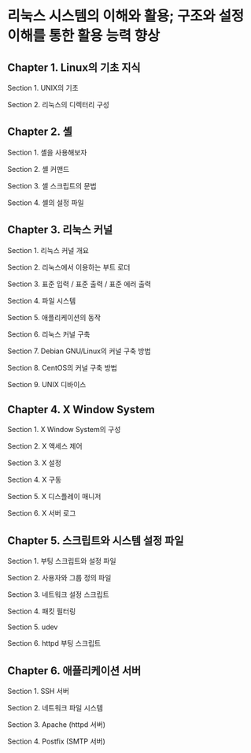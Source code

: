 # 리눅스 시스템의 이해와 활용; 구조와 설정 이해를 통한 활용 능력 향상

## Chapter 1. Linux의 기초 지식

Section 1. UNIX의 기초

Section 2. 리눅스의 디렉터리 구성

## Chapter 2. 셸

Section 1. 셸을 사용해보자

Section 2. 셸 커맨드

Section 3. 셸 스크립트의 문법

Section 4. 셸의 설정 파일

## Chapter 3. 리눅스 커널

Section 1. 리눅스 커널 개요

Section 2. 리눅스에서 이용하는 부트 로더

Section 3. 표준 입력 / 표준 출력 / 표준 에러 출력

Section 4. 파일 시스템

Section 5. 애플리케이션의 동작

Section 6. 리눅스 커널 구축

Section 7. Debian GNU/Linux의 커널 구축 방법

Section 8. CentOS의 커널 구축 방법

Section 9. UNIX 디바이스

## Chapter 4. X Window System

Section 1. X Window System의 구성

Section 2. X 액세스 제어

Section 3. X 설정

Section 4. X 구동

Section 5. X 디스플레이 매니저

Section 6. X 서버 로그

## Chapter 5. 스크립트와 시스템 설정 파일

Section 1. 부팅 스크립트와 설정 파일

Section 2. 사용자와 그룹 정의 파일

Section 3. 네트워크 설정 스크립트

Section 4. 패킷 필터링

Section 5. udev

Section 6. httpd 부팅 스크립트

## Chapter 6. 애플리케이션 서버

Section 1. SSH 서버

Section 2. 네트워크 파일 시스템

Section 3. Apache \(httpd 서버\)

Section 4. Postfix \(SMTP 서버\)

